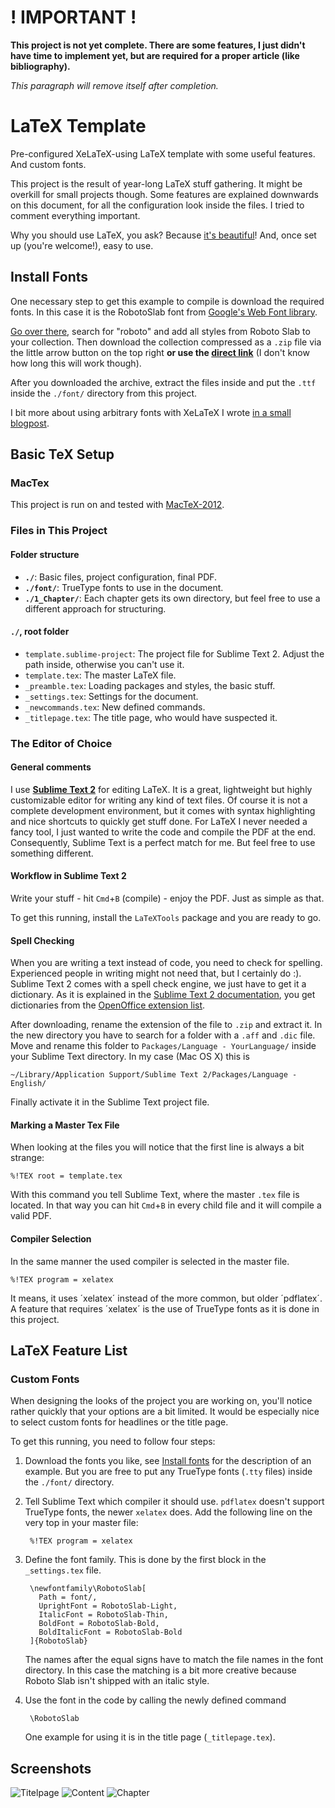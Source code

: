 ! IMPORTANT !
=============

**This project is not yet complete. There are some features, I just didn't have time to implement yet, but are required for a proper article (like bibliography).**

_This paragraph will remove itself after completion._


LaTeX Template
==============

Pre-configured XeLaTeX-using LaTeX template with some useful features. And custom fonts.

This project is the result of year-long LaTeX stuff gathering. It might be overkill for small projects though. Some features are explained downwards on this document, for all the configuration look inside the files. I tried to comment everything important.

Why you should use LaTeX, you ask? Because [it's beautiful](http://nitens.org/taraborelli/latex)! And, once set up (you're welcome!), easy to use.


Install Fonts
-------------

One necessary step to get this example to compile is download the required fonts. In this case it is the RobotoSlab font from [Google's Web Font library](http://www.google.com/fonts/).

[Go over there](http://www.google.com/fonts/), search for "roboto" and add all styles from Roboto Slab to your collection. Then download the collection compressed as a `.zip` file via the little arrow button on the top right **or use the [direct link](http://www.google.com/fonts/download?kit=XjkaEzzmSNN61VxmbyFKHIfD-WQWLbF4rYwcBGowFYY)** (I don't know how long this will work though).

After you downloaded the archive, extract the files inside and put the `.ttf` inside the `./font/` directory from this project.

I bit more about using arbitrary fonts with XeLaTeX I wrote [in a small blogpost](http://drlog.andregoerres.de/use-truetype-fonts-with-latex/).


## Basic TeX Setup
### MacTex
This project is run on and tested with [MacTeX-2012](http://tug.org/mactex/).

### Files in This Project

#### Folder structure
* **`./`**: Basic files, project configuration, final PDF.
* **`./font/`**: TrueType fonts to use in the document.
* **`./1_Chapter/`**: Each chapter gets its own directory, but feel free to use a different approach for structuring.


#### `./`, root folder
* `template.sublime-project`: The project file for Sublime Text 2. Adjust the path inside, otherwise you can't use it.
* `template.tex`: The master LaTeX file.
* `_preamble.tex`: Loading packages and styles, the basic stuff.
* `_settings.tex`: Settings for the document.
* `_newcommands.tex`: New defined commands.
* `_titlepage.tex`: The title page, who would have suspected it.



### The Editor of Choice

#### General comments
I use **[Sublime Text 2](http://www.sublimetext.com/)** for editing LaTeX. It is a great, lightweight but highly customizable editor for writing any kind of text files. Of course it is not a complete development environment, but it comes with syntax highlighting and nice shortcuts to quickly get stuff done.
For LaTeX I never needed a fancy tool, I just wanted to write the code and compile the PDF at the end. Consequently, Sublime Text is a perfect match for me. But feel free to use something different.

#### Workflow in Sublime Text 2
Write your stuff - hit `Cmd`+`B` (compile) - enjoy the PDF. Just as simple as that.

To get this running, install the `LaTeXTools` package and you are ready to go.

#### Spell Checking
When you are writing a text instead of code, you need to check for spelling. Experienced people in writing might not need that, but I certainly do :).
Sublime Text 2 comes with a spell check engine, we just have to get it a dictionary. As it is explained in the [Sublime Text 2 documentation](http://www.sublimetext.com/docs/2/spell_checking.html), you get dictionaries from the [OpenOffice extension list](http://extensions.services.openoffice.org/en/search?f[0]=field_project_tags%3A157).

After downloading, rename the extension of the file to `.zip` and extract it. In the new directory you have to search for a folder with a `.aff` and `.dic` file. Move and rename this folder to `Packages/Language - YourLanguage/` inside your Sublime Text directory. In my case (Mac OS X) this is

    ~/Library/Application Support/Sublime Text 2/Packages/Language - English/

Finally activate it in the Sublime Text project file.

#### Marking a Master Tex File
When looking at the files you will notice that the first line is always a bit strange:

    %!TEX root = template.tex

With this command you tell Sublime Text, where the master `.tex` file is located. In that way you can hit `Cmd`+`B` in every child file and it will compile a valid PDF.

#### Compiler Selection
In the same manner the used compiler is selected in the master file.

    %!TEX program = xelatex

It means, it uses ´xelatex´ instead of the more common, but older ´pdflatex´. A feature that requires ´xelatex´ is the use of TrueType fonts as it is done in this project.


LaTeX Feature List
------------------


### Custom Fonts
When designing the looks of the project you are working on, you'll notice rather quickly that your options are a bit limited. It would be especially nice to select custom fonts for headlines or the title page.

To get this running, you need to follow four steps:

1. Download the fonts you like, see [Install fonts](#install-fonts) for the description of an example. But you are free to put any TrueType fonts (`.tty` files) inside the `./font/` directory.

2. Tell Sublime Text which compiler it should use. `pdflatex` doesn't support TrueType fonts, the newer `xelatex` does. Add the following line on the very top in your master file:

        %!TEX program = xelatex

3. Define the font family. This is done by the first block in the `_settings.tex` file.

        \newfontfamily\RobotoSlab[
          Path = font/,
          UprightFont = RobotoSlab-Light,
          ItalicFont = RobotoSlab-Thin,
          BoldFont = RobotoSlab-Bold,
          BoldItalicFont = RobotoSlab-Bold
        ]{RobotoSlab}

    The names after the equal signs have to match the file names in the font directory. In this case the matching is a bit more creative because Roboto Slab isn't shipped with an italic style.

4. Use the font in the code by calling the newly defined command

        \RobotoSlab

    One example for using it is in the title page (`_titlepage.tex`).

Screenshots
------------------
![Titelpage](http://senfi.github.io/LaTeX-Template/Screenshots/titel.png "Titelpage")
![Content](http://senfi.github.io/LaTeX-Template/Screenshots/content.png "Content")
![Chapter](http://senfi.github.io/LaTeX-Template/Screenshots/chapter.png "Chapter")
